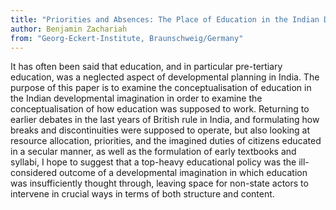 ```yaml
---
title: "Priorities and Absences: The Place of Education in the Indian Developmental Imagination"
author: Benjamin Zachariah
from: "Georg-Eckert-Institute, Braunschweig/Germany"
---
```


It has often been said that education, and in particular pre-tertiary education, was a neglected aspect of developmental planning in India. The purpose of this paper is to examine the conceptualisation of education in the Indian developmental imagination in order to examine the conceptualisation of how education was supposed to work. Returning to earlier debates in the last years of British rule in India, and formulating how breaks and discontinuities were supposed to operate, but also looking at resource allocation, priorities, and the imagined duties of citizens educated in a secular manner, as well as the formulation of early textbooks and syllabi, I hope to suggest that a top-heavy educational policy was the ill-considered outcome of a developmental imagination in which education was insufficiently thought through, leaving space for non-state actors to intervene in crucial ways in terms of both structure and content.
